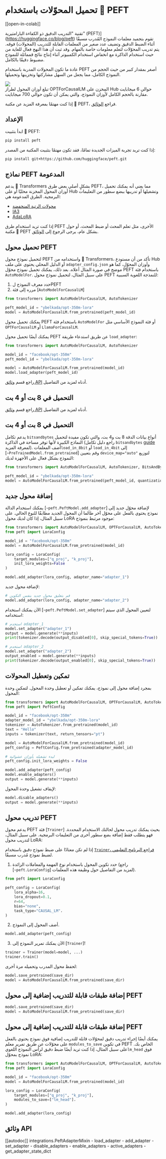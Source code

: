 # تحميل المحوّلات باستخدام 🤗 PEFT

[[open-in-colab]]

تقنية "التدريب الدقيق ذو الكفاءة البارامتيرية" (PEFT)](https://huggingface.co/blog/peft) تقوم بتجميد معلمات النموذج المُدرب مسبقًا أثناء الضبط الدقيق وتضيف عدد صغير من المعلمات القابلة للتدريب (المحولات) فوقه. يتم تدريب المحوّلات لتعلم معلومات خاصة بالمهام. وقد ثبت أن هذا النهج فعال للغاية من حيث استخدام الذاكرة مع انخفاض استخدام الكمبيوتر أثناء إنتاج نتائج قمماثلة للنموذج مضبوط دقيقًا بالكامل.

عادة ما تكون المحولات المدربة باستخدام PEFT أصغر بمقدار كبير من حيث الحجم من النموذج الكامل، مما يجعل من السهل مشاركتها وتخزينها وتحميلها.

<div class="flex flex-col justify-center">
  <img src="https://huggingface.co/datasets/huggingface/documentation-images/resolve/main/peft/PEFT-hub-screenshot.png"/>
  <figcaption class="text-center">تبلغ أوزان المحول لطراز OPTForCausalLM المخزن على Hub حوالي 6 ميجابايت مقارنة بالحجم الكامل لأوزان النموذج، والتي يمكن أن تكون حوالي 700 ميجابايت.</figcaption>
</div>

إذا كنت مهتمًا بمعرفة المزيد عن مكتبة 🤗 PEFT، فراجع [الوثائق](https://huggingface.co/docs/peft/index).

## الإعداد

ابدأ بتثبيت 🤗 PEFT:

```bash
pip install peft
```

إذا كنت تريد تجربة الميزات الجديدة تمامًا، فقد تكون مهتمًا بتثبيت المكتبة من المصدر:

```bash
pip install git+https://github.com/huggingface/peft.git
```

## نماذج PEFT المدعومة

يدعم 🤗 Transformers بشكلٍ أصلي بعض طرق PEFT، مما يعني أنه يمكنك تحميل أوزان المحول المخزنة محليًا أو على Hub وتشغيلها أو تدريبها ببضع سطور من التعليمات البرمجية. الطرق المدعومة هي:

- [محولات الرتبة المنخفضة](https://huggingface.co/docs/peft/conceptual_guides/lora)
- [IA3](https://huggingface.co/docs/peft/conceptual_guides/ia3)
- [AdaLoRA](https://huggingface.co/papers/2303.10512)

إذا كنت تريد استخدام طرق PEFT الأخرى، مثل تعلم المحث أو ضبط المحث، أو حول مكتبة 🤗 PEFT بشكل عام، يرجى الرجوع إلى [الوثائق](https://huggingface.co/docs/peft/index).

## تحميل محول PEFT

لتحميل نموذج محول PEFT واستخدامه من 🤗 Transformers، تأكد من أن مستودع Hub أو الدليل المحلي يحتوي على ملف `adapter_config.json` وأوزان المحوّل، كما هو موضح في صورة المثال أعلاه. بعد ذلك، يمكنك تحميل نموذج محوّل PEFT باستخدام فئة `AutoModelFor`. على سبيل المثال، لتحميل نموذج محول PEFT للنمذجة اللغوية السببية:

1. حدد معرف النموذج  لPEFT
2. مرره إلى فئة [`AutoModelForCausalLM`]

```py
from transformers import AutoModelForCausalLM, AutoTokenizer

peft_model_id = "ybelkada/opt-350m-lora"
model = AutoModelForCausalLM.from_pretrained(peft_model_id)
```

<Tip>

يمكنك تحميل محول PEFT باستخدام فئة `AutoModelFor` أو فئة النموذج الأساسي مثل `OPTForCausalLM` أو `LlamaForCausalLM`.

</Tip>

يمكنك أيضًا تحميل محول PEFT عن طريق استدعاء طريقة `load_adapter`:

```py
from transformers import AutoModelForCausalLM, AutoTokenizer

model_id = "facebook/opt-350m"
peft_model_id = "ybelkada/opt-350m-lora"

model = AutoModelForCausalLM.from_pretrained(model_id)
model.load_adapter(peft_model_id)
```

راجع قسم [وثائق API](#transformers.integrations.PeftAdapterMixin) أدناه لمزيد من التفاصيل.

## التحميل في 8 بت أو 4 بت

راجع قسم [وثائق API](#transformers.integrations.PeftAdapterMixin) أدناه لمزيد من التفاصيل.

## التحميل في 8 بت أو 4 بت

يدعم تكامل `bitsandbytes` أنواع بيانات الدقة 8 بت و4 بت، والتي تكون مفيدة لتحميل النماذج الكبيرة لأنها توفر  مساحة في الذاكرة (راجع دليل تكامل `bitsandbytes` [guide](./quantization#bitsandbytes-integration) لمعرفة المزيد). أضف المعلمات`load_in_8bit` أو `load_in_4bit` إلى [`~PreTrainedModel.from_pretrained`] وقم بتعيين `device_map="auto"` لتوزيع النموذج بشكل فعال على الأجهزة لديك:

```py
from transformers import AutoModelForCausalLM, AutoTokenizer, BitsAndBytesConfig

peft_model_id = "ybelkada/opt-350m-lora"
model = AutoModelForCausalLM.from_pretrained(peft_model_id, quantization_config=BitsAndBytesConfig(load_in_8bit=True))
```

## إضافة محول جديد

يمكنك استخدام الدالة [`~peft.PeftModel.add_adapter`] لإضافة محوّل جديد إلى نموذج يحتوي بالفعل على محوّل آخر طالما أن المحول الجديد  مطابقًا للنوع الحالي. على سبيل المثال، إذا كان لديك محول LoRA موجود مرتبط بنموذج:

```py
from transformers import AutoModelForCausalLM, OPTForCausalLM, AutoTokenizer
from peft import LoraConfig

model_id = "facebook/opt-350m"
model = AutoModelForCausalLM.from_pretrained(model_id)

lora_config = LoraConfig(
    target_modules=["q_proj", "k_proj"],
    init_lora_weights=False
)

model.add_adapter(lora_config, adapter_name="adapter_1")
```

لإضافة محول جديد:

```py
# قم بتعليق محول جديد بنفس التكوين
model.add_adapter(lora_config, adapter_name="adapter_2")
```

الآن يمكنك استخدام [`~peft.PeftModel.set_adapter`] لتعيين المحول الذي سيتم استخدامه:

```py
# استخدم adapter_1
model.set_adapter("adapter_1")
output = model.generate(**inputs)
print(tokenizer.decode(output_disabled[0], skip_special_tokens=True))

# استخدم adapter_2
model.set_adapter("adapter_2")
output_enabled = model.generate(**inputs)
print(tokenizer.decode(output_enabled[0], skip_special_tokens=True))
```

## تمكين وتعطيل المحولات

بمجرد إضافة محول إلى نموذج، يمكنك تمكين أو تعطيل وحدة المحول. لتمكين وحدة المحول:

```py
from transformers import AutoModelForCausalLM, OPTForCausalLM, AutoTokenizer
from peft import PeftConfig

model_id = "facebook/opt-350m"
adapter_model_id = "ybelkada/opt-350m-lora"
tokenizer = AutoTokenizer.from_pretrained(model_id)
text = "Hello"
inputs = tokenizer(text, return_tensors="pt")

model = AutoModelForCausalLM.from_pretrained(model_id)
peft_config = PeftConfig.from_pretrained(adapter_model_id)

# لبدء تشغيله بأوزان عشوائية
peft_config.init_lora_weights = False

model.add_adapter(peft_config)
model.enable_adapters()
output = model.generate(**inputs)
```

لإيقاف تشغيل وحدة المحول:

```py
model.disable_adapters()
output = model.generate(**inputs)
```

## تدريب محول PEFT

يدعم محول PEFT فئة [`Trainer`] بحيث يمكنك تدريب محول لحالتك الاستخدام المحددة. فهو يتطلب فقط إضافة بضع سطور أخرى من التعليمات البرمجية. على سبيل المثال، لتدريب محول LoRA:

<Tip>

إذا لم تكن معتادًا على ضبط نموذج دقيق باستخدام [`Trainer`، فراجع البرنامج التعليمي](training) لضبط نموذج مُدرب مسبقًا.

</Tip>

1. حدد تكوين المحول باستخدام نوع المهمة والمعاملات الزائدة (راجع [`~peft.LoraConfig`] لمزيد من التفاصيل حول وظيفة هذه  المعلمات).

```py
from peft import LoraConfig

peft_config = LoraConfig(
    lora_alpha=16,
    lora_dropout=0.1,
    r=64,
    bias="none",
    task_type="CAUSAL_LM"،
)
```

2. أضف المحول إلى النموذج.

```py
model.add_adapter(peft_config)
```

3. الآن يمكنك تمرير النموذج إلى [`Trainer`]!

```py
trainer = Trainer(model=model, ...)
trainer.train()
```

لحفظ محول المدرب وتحميله مرة أخرى:

```py
model.save_pretrained(save_dir)
model = AutoModelForCausalLM.from_pretrained(save_dir)
```

## إضافة طبقات قابلة للتدريب إضافية إلى محول PEFT

```py
model.save_pretrained(save_dir)
model = AutoModelForCausalLM.from_pretrained(save_dir)
```

## إضافة طبقات قابلة للتدريب إضافية إلى محول PEFT

يمكنك أيضًا إجراء تدريب دقيق لمحوّلات قابلة للتدريب إضافية فوق نموذج يحتوي بالفعل على محوّلات عن طريق تمرير معلم `modules_to_save` في تكوين PEFT الخاص بك. على سبيل المثال، إذا كنت تريد أيضًا ضبط دقيق لرأس النموذج اللغوي`lm_head` فوق نموذج بمحوّل LoRA:

```py
from transformers import AutoModelForCausalLM, OPTForCausalLM, AutoTokenizer
from peft import LoraConfig

model_id = "facebook/opt-350m"
model = AutoModelForCausalLM.from_pretrained(model_id)

lora_config = LoraConfig(
    target_modules=["q_proj", "k_proj"],
    modules_to_save=["lm_head"]،
)

model.add_adapter(lora_config)
```

## وثائق API

[[autodoc]] integrations.PeftAdapterMixin
    - load_adapter
    - add_adapter
    - set_adapter
    - disable_adapters
    - enable_adapters
    - active_adapters
    - get_adapter_state_dict




<!--
TODO: (@younesbelkada @stevhliu)
-   Link to PEFT docs for further details
-   Trainer
-   8-bit / 4-bit examples ?
-->